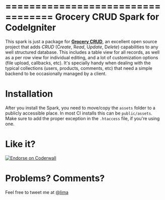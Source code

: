 ==================================
Grocery CRUD Spark for CodeIgniter
==================================
This spark is just a package for [**Grocery CRUD**](http://www.grocerycrud.com/), an excellent open source project that adds *CRUD* (C*reate*, R*ead*, U*pdate*, D*elete*) capabilities to any well structured database. This includes a table view for all records, as well as a per row view for individual editing, and a lot of customization options (file upload, callbacks, etc). It's specially handy when dealing with the typical collections (users, products, comments, etc) that need a simple backend to be occasionally managed by a client.

Installation
============
After you install the Spark, you need to move/copy the ``assets`` folder to a publicly accessible place. In most CI installs this can be ``public/assets``. Make sure to add the proper exception in the ``.htaccess`` file, if you're using one.

Like it?
========
[![Endorse on Coderwall](http://api.coderwall.com/lima/endorsecount.png)](http://coderwall.com/lima)

Problems? Comments?
===================
Feel free to tweet me at [@lima](http://twitter.com/lima)